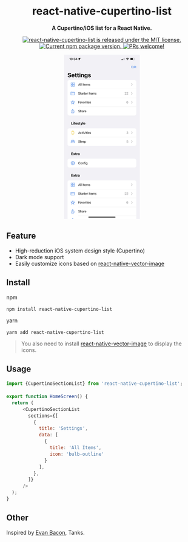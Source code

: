 <h1 align="center">
    react-native-cupertino-list
</h1>

<p align="center">
  <strong>A Cupertino/iOS list for a React Native.</strong>
</p>

<p align="center">
  <a href="https://github.com/facebook/react-native-cupertino-list/blob/HEAD/LICENSE">
    <img src="https://img.shields.io/badge/license-MIT-blue.svg" alt="react-native-cupertino-list is released under the MIT license." />
  </a>
  <a href="https://www.npmjs.org/package/react-native-cupertino-list">
    <img src="https://img.shields.io/npm/v/react-native-cupertino-list?color=brightgreen" alt="Current npm package version." />
  </a>
  <a href="[https://reactnative.dev/docs/contributing](https://github.com/isaced/react-native-cupertino-list/pulls)">
    <img src="https://img.shields.io/badge/PRs-welcome-brightgreen.svg" alt="PRs welcome!" />
  </a>
</p>

<p align="center">
  <img src="https://raw.githubusercontent.com/isaced/react-native-cupertino-list/main/screenshot.jpg" width="200">
</p>

## Feature

- High-reduction iOS system design style (Cupertino)
- Dark mode support
- Easily customize icons based on [react-native-vector-image](https://github.com/oblador/react-native-vector-icons)

## Install

npm

```
npm install react-native-cupertino-list
```

yarn

```
yarn add react-native-cupertino-list
```

> You also need to install [react-native-vector-image](https://github.com/oblador/react-native-vector-icons#installation) to display the icons.

## Usage

```javascript
import {CupertinoSectionList} from 'react-native-cupertino-list';

export function HomeScreen() {
  return (
      <CupertinoSectionList
        sections={[
          {
            title: 'Settings',
            data: [
              {
                title: 'All Items',
                icon: 'bulb-outline'
              }
            ],
          },
        ]}
      />
  );
}
```

## Other

Inspired by [Evan Bacon](https://twitter.com/Baconbrix/status/1526578286783893505), Tanks.
